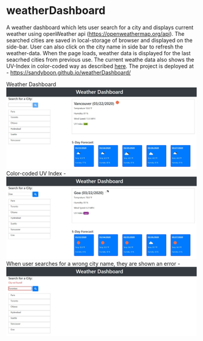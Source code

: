 # weatherDashboard
A weather dashboard which lets user search for a city and displays current weather using openWeather api (https://openweathermap.org/api).
The searched cities are saved in local-storage of browser and displayed on the side-bar. User can also click on the city name in side bar to refresh the weather-data.
When the page loads, weather data is displayed for the last seacrhed cities from previous use.
The current weathe data also shows the UV-Index in color-coded way as described [here](https://en.wikipedia.org/wiki/Ultraviolet_index#Index_usage).
The project is deployed at - 
https://sandyboon.github.io/weatherDashboard/

Weather Dashboard
![Weather-Dashboard](./snapshots/weatherDashBoard.JPG)
Color-coded UV Index -
![UV-Index](./snapshots/uvIndex.JPG)
When user searches for a wrong city name, they are shown an error - 
![City-Not-Found](./snapshots/cityNotFound.JPG)


